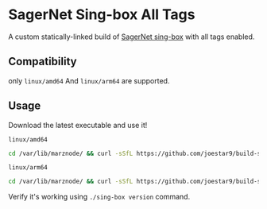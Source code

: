 # SagerNet Sing-box All Tags

A custom statically-linked build of [SagerNet sing-box](https://github.com/SagerNet/sing-box/) with all tags enabled.

## Compatibility

only `linux/amd64` And `linux/arm64` are supported.

## Usage

Download the latest executable and use it!

`linux/amd64`

```sh
cd /var/lib/marznode/ && curl -sSfL https://github.com/joestar9/build-sing-box/releases/latest/download/sing-box-linux-amd64-v3 -o sing-box && chmod +x sing-box
```

`linux/arm64`

```sh
cd /var/lib/marznode/ && curl -sSfL https://github.com/joestar9/build-sing-box/releases/latest/download/sing-box-linux-arm64 -o sing-box && chmod +x sing-box
```

Verify it's working using `./sing-box version` command.
